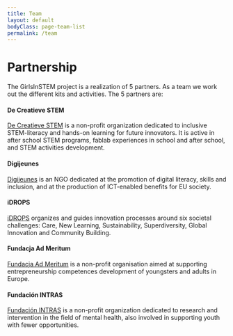 ```yaml
---
title: Team
layout: default
bodyClass: page-team-list
permalink: /team
---
```


<!-- Wat is een fablab?-->
<div class="intro">
 <div class="container pt-8 pt-md-1">
    <div class="row">
      <div class="col-12 ">
        <h1>Partnership</h1>
        <p>
        The GirlsInSTEM project is a realization of 5 partners. As a team we work out the different kits and activities. The 5 partners are:
        </p>
      </div>
   </div>
  </div>
</div>

<div class="intro-med container pt-10 pt-md-10">
  <div class="row">
    <div class="col-12 col-md-10">
      <h4>De Creatieve STEM </h4>
      <p>
        <a href="https://decreatievestem.be/">De Creatieve STEM</a> is a non-profit organization dedicated to inclusive STEM-literacy and hands-on learning for future innovators. It is active in after school STEM programs,  fablab experiences in school and after school, and STEM activities development.
      </p>
      <h4>Digijeunes</h4>
      <p>
        <a href="https://www.digijeunes.com/">Digijeunes</a> is an NGO dedicated at the promotion of digital literacy, skills and inclusion, and at the production of ICT-enabled benefits for EU society.
      </p>
      <h4>iDROPS</h4>
      <p>
        <a href="https://www.idrops.org/nl">iDROPS</a> organizes and guides innovation processes around six societal challenges: Care, New Learning, Sustainability, Superdiversity, Global Innovation and Community Building.
      </p>
      <h4>Fundacja Ad Meritum</h4>
      <p>
        <a href="https://www.facebook.com/pg/admeritumfoundation">Fundacja Ad Meritum</a> is a non-profit organisation aimed at supporting entrepreneurship competences development of youngsters and adults in Europe.
      </p>
      <h4>Fundación INTRAS</h4>
      <p>
        <a href="https://www.intras.es/">Fundación INTRAS</a> is a non-profit organization dedicated to research and intervention in the field of mental health, also involved in supporting youth with fewer opportunities.
      </p>
    </div>
  </div>
</div>


<!--div class="container pt-5 pb-5 pt-md-7 pb-md-7">
  <div class="row justify-content-center">
    <div class="col-12">
      <h4 class="title-3 text-dark mb-4">De Creatieve STEM pijlers</h4>
    </div>
    {% for feature in site.data.features %}
    <div class="col-12 col-md-6 col-lg-4 mb-2">
      <div class="feature">
        {% if feature.image %}<div class="feature-image"><img alt="{{ feature.title }} logo" src="{{ feature.image }}" /></div> {% endif %}
        <h2 class="feature-title">{{ feature.title }}</h2>
        <div class="feature-content">{{ feature.description }}</div>
      </div>
    </div>
    {% endfor %}
  </div>
</div-->


